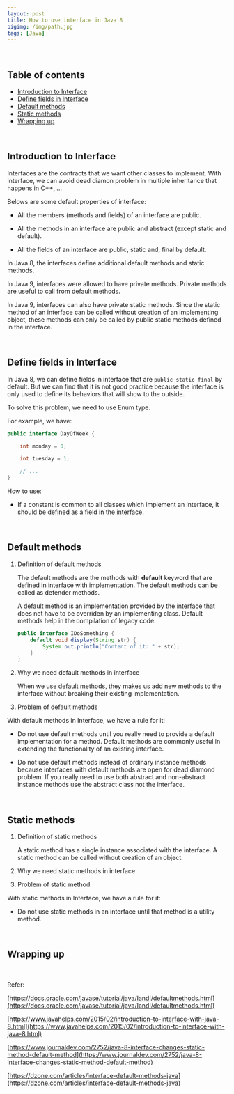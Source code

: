 ```yaml
---
layout: post
title: How to use interface in Java 8
bigimg: /img/path.jpg
tags: [Java]
---
```




<br>

## Table of contents
- [Introduction to Interface](#introduction-to-interface)
- [Define fields in Interface](#define-fields-in-interface)
- [Default methods](#default-methods)
- [Static methods](#static-methods)
- [Wrapping up](#wrapping-up)

<br>

## Introduction to Interface

Interfaces are the contracts that we want other classes to implement. With interface, we can avoid dead diamon problem in multiple inheritance that happens in C++, ...

Belows are some default properties of interface:
- All the members (methods and fields) of an interface are public.

- All the methods in an interface are public and abstract (except static and default).

- All the fields of an interface are public, static and, final by default.

In Java 8, the interfaces define additional default methods and static methods.

In Java 9, interfaces were allowed to have private methods. Private methods are useful to call from default methods.

In Java 9, interfaces can also have private static methods. Since the static method of an interface can be called without creation of an implementing object, these methods can only be called by public static methods defined in the interface.


<br>

## Define fields in Interface

In Java 8, we can define fields in interface that are ```public static final``` by default. But we can find that it is not good practice because the interface is only used to define its behaviors that will show to the outside.

To solve this problem, we need to use Enum type.

For example, we have:

```java
public interface DayOfWeek {

    int monday = 0;

    int tuesday = 1;

    // ...
}
```

How to use:
- If a constant is common to all classes which implement an interface, it should be defined as a field in the interface.

<br>

## Default methods

1. Definition of default methods

    The default methods are the methods with **default** keyword that are defined in interface with implementation. The default methods can be called as defender methods.

    A default method is an implementation provided by the interface that does not have to be overriden by an implementing class. Default methods help in the compilation of legacy code.

    ```java
    public interface IDoSomething {
        default void display(String str) {
            System.out.println("Content of it: " + str);
        }
    }
    ```

2. Why we need default methods in interface



    When we use default methods, they makes us add new methods to the interface without breaking their existing implementation.


3. Problem of default methods

    


With default methods in Interface, we have a rule for it:
- Do not use default methods until you really need to provide a default implementation for a method. Default methods are commonly useful in extending the functionality of an existing interface.

- Do not use default methods instead of ordinary instance methods because interfaces with default methods are open for dead diamond problem. If you really need to use both abstract and non-abstract instance methods use the abstract class not the interface.

<br>

## Static methods

1. Definition of static methods

    A static method has a single instance associated with the interface. A static method can be called without creation of an object.

2. Why we need static methods in interface




3. Problem of static method




With static methods in Interface, we have a rule for it:
- Do not use static methods in an interface until that method is a utility method.

<br>

## Wrapping up







<br>

Refer:

[https://docs.oracle.com/javase/tutorial/java/IandI/defaultmethods.html](https://docs.oracle.com/javase/tutorial/java/IandI/defaultmethods.html)

[https://www.javahelps.com/2015/02/introduction-to-interface-with-java-8.html](https://www.javahelps.com/2015/02/introduction-to-interface-with-java-8.html)

[https://www.journaldev.com/2752/java-8-interface-changes-static-method-default-method](https://www.journaldev.com/2752/java-8-interface-changes-static-method-default-method)

[https://dzone.com/articles/interface-default-methods-java](https://dzone.com/articles/interface-default-methods-java)
